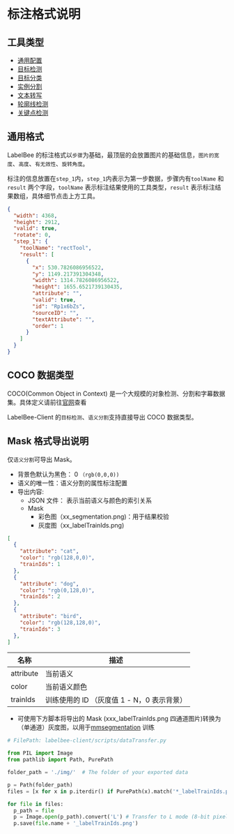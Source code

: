 # 标注格式说明

## 工具类型

- [通用配置](./common.md)
- [目标检测](./rectTool.md)
- [目标分类](./tagTool.md)
- [实例分割](./polygonTool.md)
- [文本转写](./textTool.md)
- [轮廓线检测](./lineTool.md)
- [关键点检测](./pointTool.md)

## 通用格式

LabelBee 的标注格式以`步骤`为基础，最顶层的会放置图片的基础信息，`图片的宽度`、`高度`、`有无效性`、`旋转角度`。

标注的信息放置在`step_1`内，`step_1`内表示为第一步数据，步骤内有`toolName` 和 `result` 两个字段，`toolName` 表示标注结果使用的工具类型，`result` 表示标注结果数组，具体细节点击上方工具。 


```json
{
  "width": 4368,
  "height": 2912,
  "valid": true,
  "rotate": 0,
  "step_1": {
    "toolName": "rectTool",
    "result": [
      {
        "x": 530.7826086956522,
        "y": 1149.217391304348,
        "width": 1314.7826086956522,
        "height": 1655.6521739130435,
        "attribute": "",
        "valid": true,
        "id": "Rp1x6bZs",
        "sourceID": "",
        "textAttribute": "",
        "order": 1
      }
    ]
  }
}
```

## COCO 数据类型
 
COCO(Common Object in Context) 是一个大规模的对象检测、分割和字幕数据集。具体定义请前往[官网](https://cocodataset.org/#home)查看

LabelBee-Client 的`目标检测`、`语义分割`支持直接导出 COCO 数据类型。

## Mask 格式导出说明

仅`语义分割`可导出 Mask。

- 背景色默认为黑色：  0 `（rgb(0,0,0))`
- 语义的唯一性：语义分割的属性标注配置
- 导出内容:
  - JSON 文件： 表示当前语义与颜色的索引关系
  - Mask
    - 彩色图（xx_segmentation.png)：用于结果校验
    - 灰度图（xx_labelTrainIds.png)
 

```json
[
  {
    "attribute": "cat",
    "color": "rgb(128,0,0)",
    "trainIds": 1 
  },
  {
    "attribute": "dog",
    "color": "rgb(0,128,0)",
    "trainIds": 2
  },
  {
    "attribute": "bird",
    "color": "rgb(128,128,0)",
    "trainIds": 3
  },
]
```

| 名称      | 描述                                       |
| --------- | ------------------------------------------ |
| attribute | 当前语义                                   |
| color     | 当前语义颜色                               |
| trainIds  | 训练使用的 ID （灰度值 1 - N，0 表示背景） |


- 可使用下方脚本将导出的 Mask (xxx_labelTrainIds.png 四通道图片)转换为（单通道）灰度图，以用于[mmsegmentation](https://github.com/open-mmlab/mmsegmentation) 训练


```python
# FilePath: labelbee-client/scripts/dataTransfer.py

from PIL import Image
from pathlib import Path, PurePath

folder_path = './img/'  # The folder of your exported data

p = Path(folder_path)
files = [x for x in p.iterdir() if PurePath(x).match('*_labelTrainIds.png')]

for file in files:
  p_path = file
  p = Image.open(p_path).convert('L') # Transfer to L mode (8-bit pixels, black and white)
  p.save(file.name + '_labelTrainIds.png')
```
